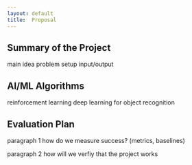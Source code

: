 ```yaml
---
layout: default
title:  Proposal
---
```


## Summary of the Project
main idea
problem setup
input/output

## AI/ML Algorithms
reinforcement learning
deep learning for object recognition   


## Evaluation Plan
paragraph 1
    how do we measure success? (metrics, baselines)

paragraph 2
    how will we verfiy that the project works
